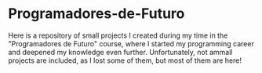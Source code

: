 # Programadores-de-Futuro
Here is a repository of small projects I created during my time in the "Programadores de Futuro" course, where I started my programming career and deepened my knowledge even further. Unfortunately, not ammall projects are included, as I lost some of them, but most of them are here!
